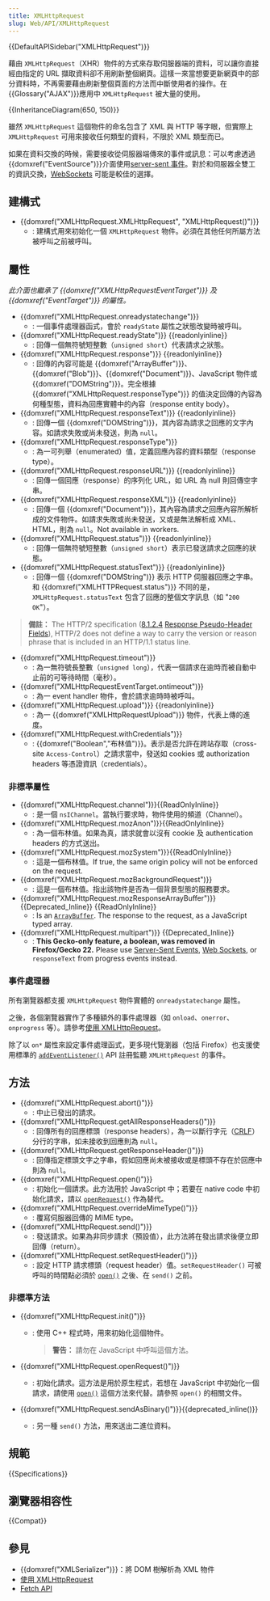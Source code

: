 ```yaml
---
title: XMLHttpRequest
slug: Web/API/XMLHttpRequest
---
```


{{DefaultAPISidebar("XMLHttpRequest")}}

藉由 `XMLHttpRequest`（XHR）物件的方式來存取伺服器端的資料，可以讓你直接經由指定的 URL 擷取資料卻不用刷新整個網頁。這樣一來當想要更新網頁中的部分資料時，不再需要藉由刷新整個頁面的方法而中斷使用者的操作。在{{Glossary("AJAX")}}應用中 `XMLHttpRequest` 被大量的使用。

{{InheritanceDiagram(650, 150)}}

雖然 `XMLHttpRequest` 這個物件的命名包含了 XML 與 HTTP 等字眼，但實際上 `XMLHttpRequest` 可用來接收任何類型的資料，不限於 XML 類型而已。

如果在資料交換的時候，需要接收從伺服器端傳來的事件或訊息：可以考慮透過{{domxref("EventSource")}}介面使用[server-sent 事件](/zh-TW/docs/Web/API/Server-sent_events)。對於和伺服器全雙工的資訊交換，[WebSockets](/zh-TW/docs/Web/API/WebSockets_API) 可能是較佳的選擇。

## 建構式

- {{domxref("XMLHttpRequest.XMLHttpRequest", "XMLHttpRequest()")}}
  - : 建構式用來初始化一個 `XMLHttpRequest` 物件。必須在其他任何所屬方法被呼叫之前被呼叫。

## 屬性

_此介面也繼承了 {{domxref("XMLHttpRequestEventTarget")}} 及 {{domxref("EventTarget")}} 的屬性。_

- {{domxref("XMLHttpRequest.onreadystatechange")}}
  - : 一個事件處理器函式，會於 `readyState` 屬性之狀態改變時被呼叫。
- {{domxref("XMLHttpRequest.readyState")}} {{readonlyinline}}
  - : 回傳一個無符號短整數（`unsigned short`）代表請求之狀態。
- {{domxref("XMLHttpRequest.response")}} {{readonlyinline}}
  - : 回傳的內容可能是 {{domxref("ArrayBuffer")}}、{{domxref("Blob")}}、{{domxref("Document")}}、JavaScript 物件或 {{domxref("DOMString")}}。完全根據 {{domxref("XMLHttpRequest.responseType")}} 的值決定回傳的內容為何種型態，資料為回應實體中的內容（response entity body）。
- {{domxref("XMLHttpRequest.responseText")}} {{readonlyinline}}
  - : 回傳一個 {{domxref("DOMString")}}，其內容為請求之回應的文字內容。如請求失敗或尚未發送，則為 `null`。
- {{domxref("XMLHttpRequest.responseType")}}
  - : 為一可列舉（enumerated）值，定義回應內容的資料類型（response type）。
- {{domxref("XMLHttpRequest.responseURL")}} {{readonlyinline}}
  - : 回傳一個回應（response）的序列化 URL，如 URL 為 null 則回傳空字串。
- {{domxref("XMLHttpRequest.responseXML")}} {{readonlyinline}}
  - : 回傳一個 {{domxref("Document")}}，其內容為請求之回應內容所解析成的文件物件。如請求失敗或尚未發送，又或是無法解析成 XML、HTML，則為 `null`。Not available in workers.
- {{domxref("XMLHttpRequest.status")}} {{readonlyinline}}
  - : 回傳一個無符號短整數（`unsigned short`）表示已發送請求之回應的狀態。
- {{domxref("XMLHttpRequest.statusText")}} {{readonlyinline}}
  - : 回傳一個 {{domxref("DOMString")}} 表示 HTTP 伺服器回應之字串。和 {{domxref("XMLHTTPRequest.status")}} 不同的是，`XMLHttpRequest.statusText` 包含了回應的整個文字訊息（如 "`200 OK`"）。

> **備註：** The HTTP/2 specification ([8.1.2.4](https://http2.github.io/http2-spec/#rfc.section.8.1.2.4) [Response Pseudo-Header Fields](https://http2.github.io/http2-spec/#HttpResponse)), HTTP/2 does not define a way to carry the version or reason phrase that is included in an HTTP/1.1 status line.

- {{domxref("XMLHttpRequest.timeout")}}
  - : 為一無符號長整數（`unsigned long`），代表一個請求在逾時而被自動中止前的可等待時間（毫秒）。
- {{domxref("XMLHttpRequestEventTarget.ontimeout")}}
  - : 為一 event handler 物件，會於請求逾時時被呼叫。
- {{domxref("XMLHttpRequest.upload")}} {{readonlyinline}}
  - : 為一 {{domxref("XMLHttpRequestUpload")}} 物件，代表上傳的進度。
- {{domxref("XMLHttpRequest.withCredentials")}}
  - : {{domxref("Boolean","布林值")}}。表示是否允許在跨站存取（cross-site `Access-Control`）之請求當中，發送如 cookies 或 authorization headers 等憑證資訊（credentials）。

### 非標準屬性

- {{domxref("XMLHttpRequest.channel")}}{{ReadOnlyInline}}
  - : 是一個 `nsIChannel`。當執行要求時，物件使用的頻道（Channel）。
- {{domxref("XMLHttpRequest.mozAnon")}}{{ReadOnlyInline}}
  - : 為一個布林值。如果為真，請求就會以沒有 cookie 及 authentication headers 的方式送出。
- {{domxref("XMLHttpRequest.mozSystem")}}{{ReadOnlyInline}}
  - : 這是一個布林值。If true, the same origin policy will not be enforced on the request.
- {{domxref("XMLHttpRequest.mozBackgroundRequest")}}
  - : 這是一個布林值。指出該物件是否為一個背景型態的服務要求。
- {{domxref("XMLHttpRequest.mozResponseArrayBuffer")}} {{Deprecated_Inline}} {{ReadOnlyInline}}
  - : Is an [`ArrayBuffer`](/zh-TW/docs/Web/JavaScript/Reference/Global_Objects/ArrayBuffer). The response to the request, as a JavaScript typed array.
- {{domxref("XMLHttpRequest.multipart")}} {{Deprecated_Inline}}
  - : **This Gecko-only feature, a boolean, was removed in Firefox/Gecko 22.** Please use [Server-Sent Events](/zh-TW/docs/Web/API/Server-sent_events), [Web Sockets](/zh-TW/docs/Web/API/WebSockets_API), or `responseText` from progress events instead.

### 事件處理器

所有瀏覽器都支援 `XMLHttpRequest` 物件實體的 `onreadystatechange` 屬性。

之後，各個瀏覽器實作了多種額外的事件處理器（如 `onload`、`onerror`、`onprogress` 等）。請參考[使用 XMLHttpRequest](/zh-TW/docs/Web/API/XMLHttpRequest_API/Using_XMLHttpRequest)。

除了以 `on*` 屬性來設定事件處理函式，更多現代覽瀏器（包括 Firefox）也支援使用標準的 [`addEventListener()`](/zh-TW/docs/Web/API/EventTarget/addEventListener) API 註冊監聽 `XMLHttpRequest` 的事件。

## 方法

- {{domxref("XMLHttpRequest.abort()")}}
  - : 中止已發出的請求。
- {{domxref("XMLHttpRequest.getAllResponseHeaders()")}}
  - : 回傳所有的回應標頭（response headers），為一以斷行字元（[CRLF](/zh-TW/docs/Glossary/CRLF)）分行的字串，如未接收到回應則為 `null`。
- {{domxref("XMLHttpRequest.getResponseHeader()")}}
  - : 回傳指定標頭文字之字串，假如回應尚未被接收或是標頭不存在於回應中則為 `null`。
- {{domxref("XMLHttpRequest.open()")}}
  - : 初始化一個請求。此方法用於 JavaScript 中；若要在 native code 中初始化請求，請以 [`openRequest()`](</zh-TW/docs/Mozilla/Tech/XPCOM/Reference/Interface/nsIXMLHttpRequest#openRequest()>) 作為替代。
- {{domxref("XMLHttpRequest.overrideMimeType()")}}
  - : 覆寫伺服器回傳的 MIME type。
- {{domxref("XMLHttpRequest.send()")}}
  - : 發送請求。如果為非同步請求（預設值），此方法將在發出請求後便立即回傳（return）。
- {{domxref("XMLHttpRequest.setRequestHeader()")}}
  - : 設定 HTTP 請求標頭（request header）值。`setRequestHeader()` 可被呼叫的時間點必須於 [`open()`](#open) 之後、在 `send()` 之前。

### 非標準方法

- {{domxref("XMLHttpRequest.init()")}}

  - : 使用 C++ 程式時，用來初始化這個物件。

    > **警告：** 請勿在 JavaScript 中呼叫這個方法。

- {{domxref("XMLHttpRequest.openRequest()")}}
  - : 初始化請求。這方法是用於原生程式，若想在 JavaScript 中初始化一個請求，請使用 [`open()`](</zh-TW/docs/Mozilla/Tech/XPCOM/Reference/Interface/nsIXMLHttpRequest#open()>) 這個方法來代替。請參照 `open()` 的相關文件。
- {{domxref("XMLHttpRequest.sendAsBinary()")}}{{deprecated_inline()}}
  - : 另一種 `send()` 方法，用來送出二進位資料。

## 規範

{{Specifications}}

## 瀏覽器相容性

{{Compat}}

## 參見

- {{domxref("XMLSerializer")}}：將 DOM 樹解析為 XML 物件
- [使用 XMLHttpRequest](/zh-TW/docs/Web/API/XMLHttpRequest_API/Using_XMLHttpRequest)
- [Fetch API](/zh-TW/docs/Web/API/Fetch_API)

